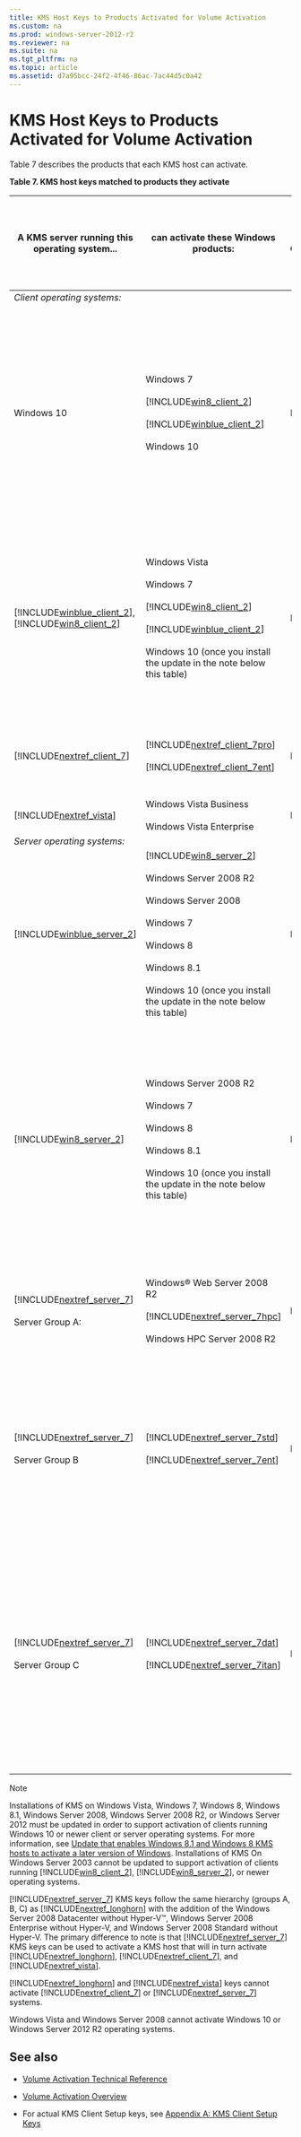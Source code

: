 ```yaml
---
title: KMS Host Keys to Products Activated for Volume Activation
ms.custom: na
ms.prod: windows-server-2012-r2
ms.reviewer: na
ms.suite: na
ms.tgt_pltfrm: na
ms.topic: article
ms.assetid: d7a95bcc-24f2-4f46-86ac-7ac44d5c0a42
---
```

# KMS Host Keys to Products Activated for Volume Activation
Table 7 describes the products that each KMS host can activate.

**Table 7. KMS host keys matched to products they activate**

|**A KMS server running this operating system**...|**can activate these Windows products**:|**On the KMS server in Column 1, this key type**...|can activate these specific Windows editions:|
|-----------------------------------------------------|--------------------------------------------|-------------------------------------------------------|-------------------------------------------------|
|*Client operating systems:*||||
|Windows 10|Windows 7<br /><br />[!INCLUDE[win8_client_2](includes/win8_client_2_md.md)]<br /><br />[!INCLUDE[winblue_client_2](includes/winblue_client_2_md.md)]<br /><br />Windows 10|KMS|Windows 10 Enterprise<br /><br />Windows 10 Education<br /><br />Windows 10 Pro<br /><br />[!INCLUDE[winblue_client_ent_2](includes/winblue_client_ent_2_md.md)]<br /><br />[!INCLUDE[winblue_client_pro_2](includes/winblue_client_pro_2_md.md)]<br /><br />[!INCLUDE[win8_client_2](includes/win8_client_2_md.md)] Professional<br /><br />[!INCLUDE[win8_client_2](includes/win8_client_2_md.md)] Enterprise<br /><br />Windows 7 Professional<br /><br />Windows 7 Enterprise|
|[!INCLUDE[winblue_client_2](includes/winblue_client_2_md.md)], [!INCLUDE[win8_client_2](includes/win8_client_2_md.md)]|Windows Vista<br /><br />Windows 7<br /><br />[!INCLUDE[win8_client_2](includes/win8_client_2_md.md)]<br /><br />[!INCLUDE[winblue_client_2](includes/winblue_client_2_md.md)]<br /><br />Windows 10 \(once you install the update in the note below this table\)|KMS|[!INCLUDE[winblue_client_ent_2](includes/winblue_client_ent_2_md.md)]<br /><br />[!INCLUDE[winblue_client_pro_2](includes/winblue_client_pro_2_md.md)]<br /><br />[!INCLUDE[win8_client_2](includes/win8_client_2_md.md)] Professional<br /><br />[!INCLUDE[win8_client_2](includes/win8_client_2_md.md)] Enterprise<br /><br />Windows 7 Professional<br /><br />Windows 7 Enterprise<br /><br />Windows Vista Business<br /><br />Windows Vista Enterprise|
|[!INCLUDE[nextref_client_7](includes/nextref_client_7_md.md)]|[!INCLUDE[nextref_client_7pro](includes/nextref_client_7pro_md.md)]<br /><br />[!INCLUDE[nextref_client_7ent](includes/nextref_client_7ent_md.md)]|KMS|Windows Vista Business<br /><br />Windows Vista Enterprise<br /><br />[!INCLUDE[nextref_client_7pro](includes/nextref_client_7pro_md.md)]<br /><br />[!INCLUDE[nextref_client_7ent](includes/nextref_client_7ent_md.md)]|
|[!INCLUDE[nextref_vista](includes/nextref_vista_md.md)]|Windows Vista Business<br /><br />Windows Vista Enterprise|KMS|Windows Vista Business<br /><br />Windows Vista Enterprise|
|*Server operating systems:*||||
|[!INCLUDE[winblue_server_2](includes/winblue_server_2_md.md)]|[!INCLUDE[win8_server_2](includes/win8_server_2_md.md)]<br /><br />Windows Server 2008 R2<br /><br />Windows Server 2008<br /><br />Windows 7<br /><br />Windows 8<br /><br />Windows 8.1<br /><br />Windows 10 \(once you install the update in the note below this table\)|KMS|Windows Server 2012 R2 Server Standard<br /><br />Windows Server 2012 R2 Datacenter<br /><br />Windows Server 2012 R2 Essentials|
|[!INCLUDE[win8_server_2](includes/win8_server_2_md.md)]|Windows Server 2008 R2<br /><br />Windows 7<br /><br />Windows 8<br /><br />Windows 8.1<br /><br />Windows 10 \(once you install the update in the note below this table\)|KMS|Windows Server 2012<br /><br />Windows Server 2012 N<br /><br />Windows Server 2012 Single Language<br /><br />Windows Server 2012 Country Specific<br /><br />Windows Server 2012 Server Standard<br /><br />Windows Server 2012 MultiPoint Standard<br /><br />Windows Server 2012 MultiPoint Premium<br /><br />Windows Server 2012 Datacenter|
|[!INCLUDE[nextref_server_7](includes/nextref_server_7_md.md)]<br /><br />Server Group A:|Windows® Web Server 2008 R2<br /><br />[!INCLUDE[nextref_server_7hpc](includes/nextref_server_7hpc_md.md)]<br /><br />Windows HPC Server 2008 R2|KMS\_A|[!INCLUDE[nextref_server_7](includes/nextref_server_7_md.md)] Group A<br /><br />[!INCLUDE[nextref_longhorn](includes/nextref_longhorn_md.md)] Group A<br /><br />Windows Vista Volume Editions<br /><br />Windows 7 Volume Editions|
|[!INCLUDE[nextref_server_7](includes/nextref_server_7_md.md)]<br /><br />Server Group B|[!INCLUDE[nextref_server_7std](includes/nextref_server_7std_md.md)]<br /><br />[!INCLUDE[nextref_server_7ent](includes/nextref_server_7ent_md.md)]|KMS\_B|[!INCLUDE[nextref_server_7](includes/nextref_server_7_md.md)] Group A<br /><br />[!INCLUDE[nextref_longhorn](includes/nextref_longhorn_md.md)] Group A<br /><br />[!INCLUDE[nextref_server_7](includes/nextref_server_7_md.md)] Group B<br /><br />[!INCLUDE[nextref_longhorn](includes/nextref_longhorn_md.md)] Group B<br /><br />Windows Vista Volume Editions<br /><br />Windows 7 Volume Editions|
|[!INCLUDE[nextref_server_7](includes/nextref_server_7_md.md)]<br /><br />Server Group C|[!INCLUDE[nextref_server_7dat](includes/nextref_server_7dat_md.md)]<br /><br />[!INCLUDE[nextref_server_7itan](includes/nextref_server_7itan_md.md)]|KMS\_C|[!INCLUDE[nextref_server_7](includes/nextref_server_7_md.md)] Group A<br /><br />[!INCLUDE[nextref_longhorn](includes/nextref_longhorn_md.md)] Group A<br /><br />[!INCLUDE[nextref_server_7](includes/nextref_server_7_md.md)] Group B<br /><br />[!INCLUDE[nextref_longhorn](includes/nextref_longhorn_md.md)] Group B<br /><br />[!INCLUDE[nextref_server_7](includes/nextref_server_7_md.md)] Group C<br /><br />[!INCLUDE[nextref_longhorn](includes/nextref_longhorn_md.md)] Group C<br /><br />Windows Vista Volume Editions<br /><br />Windows 7 Volume Editions|

> [!NOTE]
> Installations of KMS on Windows Vista, Windows 7, Windows 8, Windows 8.1, Windows Server 2008, Windows Server 2008 R2, or Windows Server 2012 must be updated in order to support activation of clients running Windows 10 or newer client or server operating systems. For more information, see [Update that enables Windows 8.1 and Windows 8 KMS hosts to activate a later version of Windows](http://support.microsoft.com/kb/3058168). Installations of KMS On Windows Server 2003 cannot be updated to support activation of clients running [!INCLUDE[win8_client_2](includes/win8_client_2_md.md)], [!INCLUDE[win8_server_2](includes/win8_server_2_md.md)], or newer operating systems.

[!INCLUDE[nextref_server_7](includes/nextref_server_7_md.md)] KMS keys follow the same hierarchy \(groups A, B, C\) as [!INCLUDE[nextref_longhorn](includes/nextref_longhorn_md.md)] with the addition of the Windows Server 2008 Datacenter without Hyper\-V™, Windows Server 2008 Enterprise without Hyper\-V, and Windows Server 2008 Standard without Hyper\-V. The primary difference to note is that [!INCLUDE[nextref_server_7](includes/nextref_server_7_md.md)] KMS keys can be used to activate a KMS host that will in turn activate [!INCLUDE[nextref_longhorn](includes/nextref_longhorn_md.md)], [!INCLUDE[nextref_client_7](includes/nextref_client_7_md.md)], and [!INCLUDE[nextref_vista](includes/nextref_vista_md.md)].

[!INCLUDE[nextref_longhorn](includes/nextref_longhorn_md.md)] and [!INCLUDE[nextref_vista](includes/nextref_vista_md.md)] keys cannot activate [!INCLUDE[nextref_client_7](includes/nextref_client_7_md.md)] or [!INCLUDE[nextref_server_7](includes/nextref_server_7_md.md)] systems.

Windows Vista and Windows Server 2008 cannot activate Windows 10 or Windows Server 2012 R2 operating systems.

## See also

-   [Volume Activation Technical Reference](../Volume-Activation-Technical-Reference.md)

-   [Volume Activation Overview](Volume-Activation-Overview.md)

-   For actual KMS Client Setup keys, see [Appendix A: KMS Client Setup Keys](../../plan/plan-for-volume-activation/Appendix-A--KMS-Client-Setup-Keys.md)


